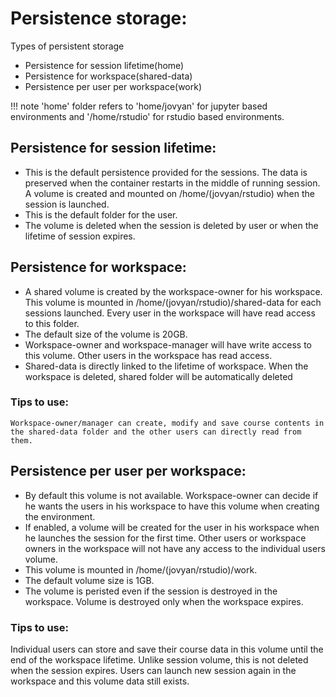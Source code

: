 # Persistence storage:

Types of persistent storage

* Persistence for session lifetime(home)
* Persistence for workspace(shared-data)
* Persistence per user per workspace(work)

!!! note
    'home' folder refers to 'home/jovyan' for jupyter based environments
    and '/home/rstudio' for rstudio based environments.

## Persistence for session lifetime:

* This is the default persistence provided for the sessions. The data is preserved when the container restarts in the middle of running session. A volume is created and mounted on /home/(jovyan/rstudio) when the session is launched.
* This is the default folder for the user.
* The volume is deleted when the session is deleted by user or when the lifetime of session expires. 
       
## Persistence for workspace:

* A shared volume is created by the workspace-owner for his workspace. This volume is mounted in /home/(jovyan/rstudio)/shared-data for each sessions launched. Every user in the workspace will have read access to this folder. 
* The default size of the volume is 20GB.
* Workspace-owner and workspace-manager will have write access to this volume. Other users in the workspace has read access.  
* Shared-data is directly linked to the lifetime of workspace. When the workspace is deleted, shared folder will be automatically deleted

### Tips to use: 
    Workspace-owner/manager can create, modify and save course contents in the shared-data folder and the other users can directly read from them. 


## Persistence per user per workspace:

* By default this volume is not available. Workspace-owner can decide if he wants the users in his workspace to have this volume when creating the environment.
* If enabled, a volume will be created for the user in his workspace when he launches the session for the first time. Other users or workspace owners in the workspace will not have any access to the individual users volume.  
* This volume is mounted in /home/(jovyan/rstudio)/work. 
* The default volume size is 1GB.
* The volume is peristed even if the session is destroyed in the workspace. Volume is destroyed only when the workspace expires.

### Tips to use: 

Individual users can store and save their course data in this volume until the end of the workspace lifetime. Unlike session volume, this is not deleted when the session expires. Users can launch new session again in the workspace and this volume data still exists. 

